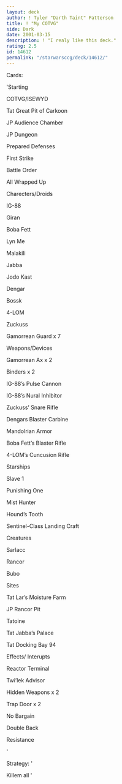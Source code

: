 ```yaml
---
layout: deck
author: ! Tyler "Darth Taint" Patterson
title: ! "My COTVG"
side: Dark
date: 2001-03-15
description: ! "I realy like this deck."
rating: 2.5
id: 14612
permalink: "/starwarsccg/deck/14612/"
---
```

Cards: 

'Starting 

COTVG/ISEWYD

Tat Great Pit of Carkoon

JP Audience Chamber

JP Dungeon

Prepared Defenses

First Strike

Battle Order

All Wrapped Up


Charecters/Droids

IG-88

Giran

Boba Fett

Lyn Me

Malakili

Jabba

Jodo Kast

Dengar

Bossk 

4-LOM

Zuckuss

Gamorrean Guard x 7


Weapons/Devices

Gamorrean Ax x 2

Binders x 2

IG-88&#8217;s Pulse Cannon

IG-88&#8217;s Nural Inhibitor

Zuckuss&#8217; Snare Rifle

Dengars Blaster Carbine

Mandolrian Armor

Boba Fett&#8217;s Blaster Rifle

4-LOM&#8217;s Cuncusion Rifle


Starships


Slave 1

Punishing One

Mist Hunter

Hound&#8217;s Tooth

Sentinel-Class Landing Craft


Creatures


Sarlacc

Rancor

Bubo


Sites


Tat Lar&#8217;s Moisture Farm

JP Rancor Pit

Tatoine

Tat Jabba&#8217;s Palace

Tat Docking Bay 94


Effects/ Interupts


Reactor Terminal

Twi&#8217;lek Advisor

Hidden Weapons x 2

Trap Door x 2

No Bargain

Double Back

Resistance


'

Strategy: '

Killem all '

